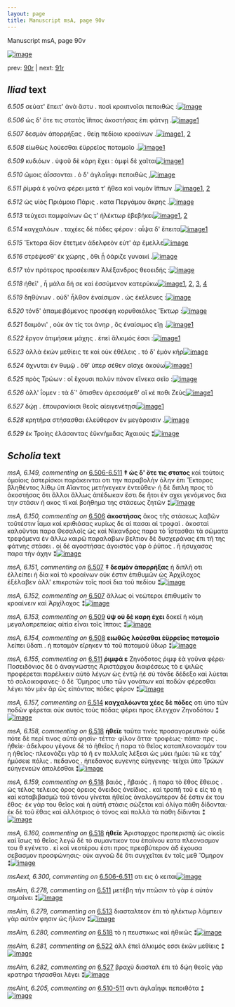 ```yaml
---
layout: page
title: Manuscript msA, page 90v
---
```


Manuscript msA, page 90v

[![image](http://www.homermultitext.org/iipsrv?OBJ=IIP,1.0&FIF=/project/homer/pyramidal/deepzoom/hmt/vaimg/2017a/VA090VN_0593.tif&WID=100&CVT=JPEG)](http://www.homermultitext.org/ict2/?urn=urn:cite2:hmt:vaimg.2017a:VA090VN_0593)

prev:  [90r](../90r) | next:  [91r](../91r)

## *Iliad* text

*6.505* <a id="6.505"/> σεύατ' ἔπειτ' ἀνὰ ἄστυ . ποσὶ κραιπνοῖσι πεποιθώς :[![image](http://www.homermultitext.org/iipsrv?OBJ=IIP,1.0&FIF=/project/homer/pyramidal/deepzoom/hmt/vaimg/2017a/VA090VN_0593.tif&RGN=0.45,0.2322,0.431,0.0263&WID=1000&CVT=JPEG)](http://www.homermultitext.org/ict2/?urn=urn:cite2:hmt:vaimg.2017a:VA090VN_0593@0.45,0.2322,0.431,0.0263)

*6.506* <a id="6.506"/> ὡς δ' ὅτε τις στατὸς ἵ̈ππος ἀκοστήσας ἐπι φάτνῃ .[![image](http://www.homermultitext.org/iipsrv?OBJ=IIP,1.0&FIF=/project/homer/pyramidal/deepzoom/hmt/vaimg/2017a/VA090VN_0593.tif&RGN=0.446,0.2494,0.43,0.0301&WID=1000&CVT=JPEG)](http://www.homermultitext.org/ict2/?urn=urn:cite2:hmt:vaimg.2017a:VA090VN_0593@0.446,0.2494,0.43,0.0301)[1](#msA_6.150)

*6.507* <a id="6.507"/> δεσμὸν ἀπορρήξας . θείῃ πεδίοιο κροαίνων .[![image](http://www.homermultitext.org/iipsrv?OBJ=IIP,1.0&FIF=/project/homer/pyramidal/deepzoom/hmt/vaimg/2017a/VA090VN_0593.tif&RGN=0.444,0.2705,0.428,0.0285&WID=1000&CVT=JPEG)](http://www.homermultitext.org/ict2/?urn=urn:cite2:hmt:vaimg.2017a:VA090VN_0593@0.444,0.2705,0.428,0.0285)[1](#msA_6.152), [2](#msA_6.151)

*6.508* <a id="6.508"/> εἰωθὼς λούεσθαι ἐϋρρεῖος ποταμοῖο .[![image](http://www.homermultitext.org/iipsrv?OBJ=IIP,1.0&FIF=/project/homer/pyramidal/deepzoom/hmt/vaimg/2017a/VA090VN_0593.tif&RGN=0.451,0.2863,0.37,0.0316&WID=1000&CVT=JPEG)](http://www.homermultitext.org/ict2/?urn=urn:cite2:hmt:vaimg.2017a:VA090VN_0593@0.451,0.2863,0.37,0.0316)[1](#msA_6.154)

*6.509* <a id="6.509"/> κυδιόων . ὑψοῦ δὲ κάρη ἔχει : ἀμφὶ δὲ χαῖται[![image](http://www.homermultitext.org/iipsrv?OBJ=IIP,1.0&FIF=/project/homer/pyramidal/deepzoom/hmt/vaimg/2017a/VA090VN_0593.tif&RGN=0.458,0.3065,0.396,0.0316&WID=1000&CVT=JPEG)](http://www.homermultitext.org/ict2/?urn=urn:cite2:hmt:vaimg.2017a:VA090VN_0593@0.458,0.3065,0.396,0.0316)[1](#msA_6.153)

*6.510* <a id="6.510"/> ὤμοις ἀΐσσονται . ὁ δ' ἀγλαΐηφι πεποιθὼς ,[![image](http://www.homermultitext.org/iipsrv?OBJ=IIP,1.0&FIF=/project/homer/pyramidal/deepzoom/hmt/vaimg/2017a/VA090VN_0593.tif&RGN=0.457,0.3268,0.396,0.0316&WID=1000&CVT=JPEG)](http://www.homermultitext.org/ict2/?urn=urn:cite2:hmt:vaimg.2017a:VA090VN_0593@0.457,0.3268,0.396,0.0316)

*6.511* <a id="6.511"/> ῥίμφά ἑ γοῦνα φέρει μετά τ' ἤθεα καὶ νομὸν ἵ̈ππων .[![image](http://www.homermultitext.org/iipsrv?OBJ=IIP,1.0&FIF=/project/homer/pyramidal/deepzoom/hmt/vaimg/2017a/VA090VN_0593.tif&RGN=0.458,0.3426,0.427,0.0301&WID=1000&CVT=JPEG)](http://www.homermultitext.org/ict2/?urn=urn:cite2:hmt:vaimg.2017a:VA090VN_0593@0.458,0.3426,0.427,0.0301)[1](#msAim_6.278), [2](#msA_6.155)

*6.512* <a id="6.512"/> ὡς υἱὸς Πριάμοιο Πάρις . κατα Περγάμου ἄκρης .[![image](http://www.homermultitext.org/iipsrv?OBJ=IIP,1.0&FIF=/project/homer/pyramidal/deepzoom/hmt/vaimg/2017a/VA090VN_0593.tif&RGN=0.452,0.3636,0.427,0.0301&WID=1000&CVT=JPEG)](http://www.homermultitext.org/ict2/?urn=urn:cite2:hmt:vaimg.2017a:VA090VN_0593@0.452,0.3636,0.427,0.0301)

*6.513* <a id="6.513"/> τεύχεσι παμφαίνων ὥς τ' ἠλέκτωρ ἐβεβήκει[![image](http://www.homermultitext.org/iipsrv?OBJ=IIP,1.0&FIF=/project/homer/pyramidal/deepzoom/hmt/vaimg/2017a/VA090VN_0593.tif&RGN=0.45,0.3832,0.423,0.0308&WID=1000&CVT=JPEG)](http://www.homermultitext.org/ict2/?urn=urn:cite2:hmt:vaimg.2017a:VA090VN_0593@0.45,0.3832,0.423,0.0308)[1](#msAim_6.279), [2](#msA_6.156)

*6.514* <a id="6.514"/> καγχαλόων . ταχέες δὲ πόδες φέρον : αἶψα δ' ἔπειτα[![image](http://www.homermultitext.org/iipsrv?OBJ=IIP,1.0&FIF=/project/homer/pyramidal/deepzoom/hmt/vaimg/2017a/VA090VN_0593.tif&RGN=0.453,0.3997,0.436,0.0353&WID=1000&CVT=JPEG)](http://www.homermultitext.org/ict2/?urn=urn:cite2:hmt:vaimg.2017a:VA090VN_0593@0.453,0.3997,0.436,0.0353)[1](#msA_6.157)

*6.515* <a id="6.515"/> Ἕκτορα δῖον ἔτετμεν ἀδελφεὸν εὐτ' ὰρ ἔμελλε[![image](http://www.homermultitext.org/iipsrv?OBJ=IIP,1.0&FIF=/project/homer/pyramidal/deepzoom/hmt/vaimg/2017a/VA090VN_0593.tif&RGN=0.454,0.4177,0.405,0.0353&WID=1000&CVT=JPEG)](http://www.homermultitext.org/ict2/?urn=urn:cite2:hmt:vaimg.2017a:VA090VN_0593@0.454,0.4177,0.405,0.0353)

*6.516* <a id="6.516"/> στρέψεσθ' ἐκ χώρης , ὅθι ᾗ ὀάριζε γυναικί .[![image](http://www.homermultitext.org/iipsrv?OBJ=IIP,1.0&FIF=/project/homer/pyramidal/deepzoom/hmt/vaimg/2017a/VA090VN_0593.tif&RGN=0.454,0.4365,0.405,0.0353&WID=1000&CVT=JPEG)](http://www.homermultitext.org/ict2/?urn=urn:cite2:hmt:vaimg.2017a:VA090VN_0593@0.454,0.4365,0.405,0.0353)

*6.517* <a id="6.517"/> τὸν πρότερος προσέειπεν Ἀλέξανδρος θεοειδής :[![image](http://www.homermultitext.org/iipsrv?OBJ=IIP,1.0&FIF=/project/homer/pyramidal/deepzoom/hmt/vaimg/2017a/VA090VN_0593.tif&RGN=0.452,0.456,0.421,0.0346&WID=1000&CVT=JPEG)](http://www.homermultitext.org/ict2/?urn=urn:cite2:hmt:vaimg.2017a:VA090VN_0593@0.452,0.456,0.421,0.0346)

*6.518* <a id="6.518"/> ἠθεῖ' , ἦ μάλα δή σε καὶ ἐσσύμενον κατερύκω[![image](http://www.homermultitext.org/iipsrv?OBJ=IIP,1.0&FIF=/project/homer/pyramidal/deepzoom/hmt/vaimg/2017a/VA090VN_0593.tif&RGN=0.449,0.4763,0.415,0.0301&WID=1000&CVT=JPEG)](http://www.homermultitext.org/ict2/?urn=urn:cite2:hmt:vaimg.2017a:VA090VN_0593@0.449,0.4763,0.415,0.0301)[1](#msA_6.158), [2](#msA_6.160), [3](#msA_6.159), [4](#msAim_6.280)

*6.519* <a id="6.519"/> δηθύνων . οὐδ' ἦλθον ἐναίσιμον . ὡς ἐκέλευες :[![image](http://www.homermultitext.org/iipsrv?OBJ=IIP,1.0&FIF=/project/homer/pyramidal/deepzoom/hmt/vaimg/2017a/VA090VN_0593.tif&RGN=0.451,0.4951,0.434,0.0301&WID=1000&CVT=JPEG)](http://www.homermultitext.org/ict2/?urn=urn:cite2:hmt:vaimg.2017a:VA090VN_0593@0.451,0.4951,0.434,0.0301)

*6.520* <a id="6.520"/> τόνδ' ἀπαμειβόμενος προσέφη κορυθαιόλος Ἕκτωρ :[![image](http://www.homermultitext.org/iipsrv?OBJ=IIP,1.0&FIF=/project/homer/pyramidal/deepzoom/hmt/vaimg/2017a/VA090VN_0593.tif&RGN=0.451,0.5139,0.451,0.0323&WID=1000&CVT=JPEG)](http://www.homermultitext.org/ict2/?urn=urn:cite2:hmt:vaimg.2017a:VA090VN_0593@0.451,0.5139,0.451,0.0323)

*6.521* <a id="6.521"/> δαιμόνι' , οὐκ άν τίς τοι ἀνηρ , ὃς ἐναίσιμος εἴῃ .[![image](http://www.homermultitext.org/iipsrv?OBJ=IIP,1.0&FIF=/project/homer/pyramidal/deepzoom/hmt/vaimg/2017a/VA090VN_0593.tif&RGN=0.446,0.5342,0.422,0.0308&WID=1000&CVT=JPEG)](http://www.homermultitext.org/ict2/?urn=urn:cite2:hmt:vaimg.2017a:VA090VN_0593@0.446,0.5342,0.422,0.0308)[1](#msAil_6.A27)

*6.522* <a id="6.522"/> ἔργον ἀτιμήσειε μάχης . ἐπεὶ ἄλκιμός ἐσσι :[![image](http://www.homermultitext.org/iipsrv?OBJ=IIP,1.0&FIF=/project/homer/pyramidal/deepzoom/hmt/vaimg/2017a/VA090VN_0593.tif&RGN=0.453,0.5515,0.408,0.0346&WID=1000&CVT=JPEG)](http://www.homermultitext.org/ict2/?urn=urn:cite2:hmt:vaimg.2017a:VA090VN_0593@0.453,0.5515,0.408,0.0346)[1](#msAim_6.281)

*6.523* <a id="6.523"/> ἀλλὰ ἑκὼν μεθίεις τε καὶ οὐκ ἐθέλεις . τό δ' ἐμὸν κῆρ[![image](http://www.homermultitext.org/iipsrv?OBJ=IIP,1.0&FIF=/project/homer/pyramidal/deepzoom/hmt/vaimg/2017a/VA090VN_0593.tif&RGN=0.456,0.5718,0.444,0.0323&WID=1000&CVT=JPEG)](http://www.homermultitext.org/ict2/?urn=urn:cite2:hmt:vaimg.2017a:VA090VN_0593@0.456,0.5718,0.444,0.0323)

*6.524* <a id="6.524"/> ἄχνυται ἐν θυμῷ . ὅθ' ὑπερ σέθεν αἴσχε ἀκούω[![image](http://www.homermultitext.org/iipsrv?OBJ=IIP,1.0&FIF=/project/homer/pyramidal/deepzoom/hmt/vaimg/2017a/VA090VN_0593.tif&RGN=0.457,0.592,0.434,0.0293&WID=1000&CVT=JPEG)](http://www.homermultitext.org/ict2/?urn=urn:cite2:hmt:vaimg.2017a:VA090VN_0593@0.457,0.592,0.434,0.0293)[1](#msAil_6.A28)

*6.525* <a id="6.525"/> πρὸς Τρώων : οἳ ἔχουσι πολὺν πόνον εἵνεκα σεῖο :[![image](http://www.homermultitext.org/iipsrv?OBJ=IIP,1.0&FIF=/project/homer/pyramidal/deepzoom/hmt/vaimg/2017a/VA090VN_0593.tif&RGN=0.455,0.6123,0.422,0.027&WID=1000&CVT=JPEG)](http://www.homermultitext.org/ict2/?urn=urn:cite2:hmt:vaimg.2017a:VA090VN_0593@0.455,0.6123,0.422,0.027)

*6.526* <a id="6.526"/> ἀλλ' ΐομεν : τὰ δ`' ὄπισθεν ἀρεσσόμεθ' αἴ κέ ποθι Ζεὺς[![image](http://www.homermultitext.org/iipsrv?OBJ=IIP,1.0&FIF=/project/homer/pyramidal/deepzoom/hmt/vaimg/2017a/VA090VN_0593.tif&RGN=0.457,0.6251,0.447,0.0368&WID=1000&CVT=JPEG)](http://www.homermultitext.org/ict2/?urn=urn:cite2:hmt:vaimg.2017a:VA090VN_0593@0.457,0.6251,0.447,0.0368)[1](#msAil_6.A29)

*6.527* <a id="6.527"/> δῴῃ . ἐπουρανίοισι θεοῖς αἰειγενέτῃσι[![image](http://www.homermultitext.org/iipsrv?OBJ=IIP,1.0&FIF=/project/homer/pyramidal/deepzoom/hmt/vaimg/2017a/VA090VN_0593.tif&RGN=0.457,0.6499,0.373,0.0293&WID=1000&CVT=JPEG)](http://www.homermultitext.org/ict2/?urn=urn:cite2:hmt:vaimg.2017a:VA090VN_0593@0.457,0.6499,0.373,0.0293)[1](#msAim_6.282)

*6.528* <a id="6.528"/> κρητῆρα στήσασθαι ἐλεύθερον ἐν μεγάροισιν .[![image](http://www.homermultitext.org/iipsrv?OBJ=IIP,1.0&FIF=/project/homer/pyramidal/deepzoom/hmt/vaimg/2017a/VA090VN_0593.tif&RGN=0.467,0.6694,0.412,0.0285&WID=1000&CVT=JPEG)](http://www.homermultitext.org/ict2/?urn=urn:cite2:hmt:vaimg.2017a:VA090VN_0593@0.467,0.6694,0.412,0.0285)

*6.529* <a id="6.529"/> ἐκ Τροίης ἐλάσαντας ἐϋκνήμιδας Ἀχαιούς ⁑[![image](http://www.homermultitext.org/iipsrv?OBJ=IIP,1.0&FIF=/project/homer/pyramidal/deepzoom/hmt/vaimg/2017a/VA090VN_0593.tif&RGN=0.465,0.689,0.436,0.0308&WID=1000&CVT=JPEG)](http://www.homermultitext.org/ict2/?urn=urn:cite2:hmt:vaimg.2017a:VA090VN_0593@0.465,0.689,0.436,0.0308)

## *Scholia* text

*msA, 6.149, commenting on* [6.506-6.511](#6.506-6.511)  <a id="msA_6.149"/> **‡ ὡς δ' ὅτε τις στατος** καὶ τούτοις ὁμοίοις ἀστερίσκοι παράκεινται οτι την παραβολὴν όλην ἐπι Ἔκτορος βληθέντος λίθῳ ὑπ Αἵαντος μετήνεγκεν ἐντεῦθεν· ἡ δὲ διπλη προς τὸ ἀκοστήσας ὅτι ἄλλοι ἄλλως ἀπέδωκαν ἔστι δε ἥτοι ἐν αχει γενόμενος δια την στάσιν ἠ ακος τϊ καὶ βοήθημα της στάσεως ζητῶν ⁑[![image](http://www.homermultitext.org/iipsrv?OBJ=IIP,1.0&FIF=/project/homer/pyramidal/deepzoom/hmt/vaimg/2017a/VA090VN_0593.tif&RGN=0.17759764,0.12130014,0.68644068,0.05477178&WID=1000&CVT=JPEG)](http://www.homermultitext.org/ict2/?urn=urn:cite2:hmt:vaimg.2017a:VA090VN_0593@0.17759764,0.12130014,0.68644068,0.05477178)

*msA, 6.150, commenting on* [6.506](#6.506)  <a id="msA_6.150"/> **ἀκοστήσας** ἄκος τῆς στάσεως λαβῶν τοῦτέστιν ΐαμα καὶ κριθιάσας κυρίως δε αἱ πασαι αἱ τροφαὶ . ἀκοσταὶ καλοῦνται παρα Θεσαλοῖς ὡς καὶ Νίκανδρος παρα τὸ ῾ΐστασθαι τὰ σώματα τρεφόμενα ἐν ἄλλω καιρῶ παραλαβων βελτιον δὲ δυσχεράνας ἐπι τῆ της φάτνης στάσει . οἱ δὲ αγοστήσας ἀγοιστὸς γὰρ ὁ ῥῦπος . ἢ ἡσυχασας παρα τὴν ἀχην ⁑[![image](http://www.homermultitext.org/iipsrv?OBJ=IIP,1.0&FIF=/project/homer/pyramidal/deepzoom/hmt/vaimg/2017a/VA090VN_0593.tif&RGN=0.18036109,0.15159059,0.68588799,0.05394191&WID=1000&CVT=JPEG)](http://www.homermultitext.org/ict2/?urn=urn:cite2:hmt:vaimg.2017a:VA090VN_0593@0.18036109,0.15159059,0.68588799,0.05394191)

*msA, 6.151, commenting on* [6.507](#6.507)  <a id="msA_6.151"/> **‡ δεσμὸν ἀπορρήξας** ἡ διπλῆ οτι ἐλλείπει ἡ δία καὶ τὸ κροαίνων οὐκ ἐστιν ἐπιθυμῶν ὡς Ἀρχίλοχος ἐξέλαβεν ἀλλ' επικροτῶν τοῖς ποσὶ δια τοῦ πεδίου ⁑[![image](http://www.homermultitext.org/iipsrv?OBJ=IIP,1.0&FIF=/project/homer/pyramidal/deepzoom/hmt/vaimg/2017a/VA090VN_0593.tif&RGN=0.17980840,0.19349931,0.69141489,0.03568465&WID=1000&CVT=JPEG)](http://www.homermultitext.org/ict2/?urn=urn:cite2:hmt:vaimg.2017a:VA090VN_0593@0.17980840,0.19349931,0.69141489,0.03568465)

*msA, 6.152, commenting on* [6.507](#6.507)  <a id="msA_6.152"/> ἄλλως οἱ νεώτεροι ἐπιθυμεῖν το κροαίνειν καὶ Ἀρχίλοχος ⁑[![image](http://www.homermultitext.org/iipsrv?OBJ=IIP,1.0&FIF=/project/homer/pyramidal/deepzoom/hmt/vaimg/2017a/VA090VN_0593.tif&RGN=0.32240236,0.21092669,0.34985262,0.01535270&WID=1000&CVT=JPEG)](http://www.homermultitext.org/ict2/?urn=urn:cite2:hmt:vaimg.2017a:VA090VN_0593@0.32240236,0.21092669,0.34985262,0.01535270)

*msA, 6.153, commenting on* [6.509](#6.509)  <a id="msA_6.153"/> **ὑψ οὐ δὲ καρη ἐχει** δοκεῖ ἡ κόμη μεγαλοπρεπείας αἰτία εἶναι τοῖς ἵπποις ⁑[![image](http://www.homermultitext.org/iipsrv?OBJ=IIP,1.0&FIF=/project/homer/pyramidal/deepzoom/hmt/vaimg/2017a/VA090VN_0593.tif&RGN=0.18128224,0.22780083,0.20596905,0.02600277&WID=1000&CVT=JPEG)](http://www.homermultitext.org/ict2/?urn=urn:cite2:hmt:vaimg.2017a:VA090VN_0593@0.18128224,0.22780083,0.20596905,0.02600277)

*msA, 6.154, commenting on* [6.508](#6.508)  <a id="msA_6.154"/> **ειωθῶς λούεσθαι ἐϋρρεῖος ποταμοῖο** λείπει ὕδατι . ἡ ποταμὸν εἴρηκεν τὸ τοῦ ποταμοῦ ὕδωρ ⁑[![image](http://www.homermultitext.org/iipsrv?OBJ=IIP,1.0&FIF=/project/homer/pyramidal/deepzoom/hmt/vaimg/2017a/VA090VN_0593.tif&RGN=0.18349300,0.24771784,0.20338983,0.03706777&WID=1000&CVT=JPEG)](http://www.homermultitext.org/ict2/?urn=urn:cite2:hmt:vaimg.2017a:VA090VN_0593@0.18349300,0.24771784,0.20338983,0.03706777)

*msA, 6.155, commenting on* [6.511](#6.511)  <a id="msA_6.155"/> **ῥιμφά ε** Ζηνόδοτος ῥιμφ ἑὰ γοῦνα φέρει· Ποσειδόνιος δὲ ὁ ἀναγνώστης Ἀριστάρχου διαιρέσεως τὸ ε ψιλῶς προφέρεται παρέλκειν αὐτὸ λέγων ὡς ἐντῷ ἠὲ σὺ τόνδε δέδεξο καὶ λύεται τὸ σολοικοφανες· ὁ δὲ Ὅμηρος υπο τῶν γονάτων καὶ ποδῶν φέρεσθαι λέγει τὸν μὲν ἂρ ὣς εἰπόντας πόδες φέρον ⁑[![image](http://www.homermultitext.org/iipsrv?OBJ=IIP,1.0&FIF=/project/homer/pyramidal/deepzoom/hmt/vaimg/2017a/VA090VN_0593.tif&RGN=0.18533530,0.27925311,0.22218128,0.09875519&WID=1000&CVT=JPEG)](http://www.homermultitext.org/ict2/?urn=urn:cite2:hmt:vaimg.2017a:VA090VN_0593@0.18533530,0.27925311,0.22218128,0.09875519)

*msA, 6.157, commenting on* [6.514](#6.514)  <a id="msA_6.157"/> **καγχαλόωντα χέες δὲ πόδες** οτι ὑπο τῶν ποδῶν φέρεται οὐκ αυτὸς τοὺς πόδας φέρει προς ἔλεγχον Ζηνοδότου ⁑[![image](http://www.homermultitext.org/iipsrv?OBJ=IIP,1.0&FIF=/project/homer/pyramidal/deepzoom/hmt/vaimg/2017a/VA090VN_0593.tif&RGN=0.19086220,0.39377593,0.20596905,0.05200553&WID=1000&CVT=JPEG)](http://www.homermultitext.org/ict2/?urn=urn:cite2:hmt:vaimg.2017a:VA090VN_0593@0.19086220,0.39377593,0.20596905,0.05200553)

*msA, 6.158, commenting on* [6.518](#6.518)  <a id="msA_6.158"/> **ἠθεῖε** ταῦτα τινὲς προσαγορευτικά· οὐδε πότε δὲ περί τινος αὐτὰ φησὶν· τέττα· φίλον ἄττα· τροφέως· πάπα· πρς . ἠθεὶε· ἀδελφου γέγονε δὲ τὸ ἠθεῖος ἠ παρα τὸ θεῖος καταπλεονασμὸν του η ἡθεῖος· πλεονάζει γὰρ τὸ ῆ εν πολλαῖς λέξεσι ὡς μύει ἠμύει τῶ κε τάχ' ἠμύσειε πόλις . πεδανος . ἡπεδανος ευγενης εὐηγενης· τείχει ὑπο Τρώων εὐηγενεών ἀπολέσθαι ⁑[![image](http://www.homermultitext.org/iipsrv?OBJ=IIP,1.0&FIF=/project/homer/pyramidal/deepzoom/hmt/vaimg/2017a/VA090VN_0593.tif&RGN=0.19354839,0.43776985,0.21505376,0.13628684&WID=1000&CVT=JPEG)](http://www.homermultitext.org/ict2/?urn=urn:cite2:hmt:vaimg.2017a:VA090VN_0593@0.19354839,0.43776985,0.21505376,0.13628684)

*msA, 6.159, commenting on* [6.518](#6.518)  <a id="msA_6.159"/> βαιός , ἣβαιός . ἢ παρα τὸ ἔθος ἔθειος . ὡς τέλος τελειος ὁρος ὁρειος ὄνειδος ὁνείδιος . καὶ τροπῆ τοῦ ε εἰς τὸ η καὶ καταβιβασμῶ τοῦ τόνου γίνεται ἠθεῖος ἀναλογώτερον δέ ἐστιν ἐκ του ἔθος· ἐκ γὰρ του θεῖος καὶ ἡ αὐτῆ στάσις σώζεται καὶ ὁλίγα πάθη δίδονται· ἐκ δὲ τοῦ ἕθας καὶ ἀλλότριος ὁ τόνος καὶ πολλὰ τὰ πάθη δίδινται ⁑[![image](http://www.homermultitext.org/iipsrv?OBJ=IIP,1.0&FIF=/project/homer/pyramidal/deepzoom/hmt/vaimg/2017a/VA090VN_0593.tif&RGN=0.20965365,0.55809129,0.20596905,0.12946058&WID=1000&CVT=JPEG)](http://www.homermultitext.org/ict2/?urn=urn:cite2:hmt:vaimg.2017a:VA090VN_0593@0.20965365,0.55809129,0.20596905,0.12946058)

*msA, 6.160, commenting on* [6.518](#6.518)  <a id="msA_6.160"/> **ἠθεῖε** Ἀρισταρχος προπερισπᾷ ὡς οἱκεῖε καὶ ἵσως τὸ θεῖος λεγώ δὲ τὸ συμαντικον του ἐπαίνου κατα πλεονασμον του θ εγένετο . εἰ καὶ νεοτέρου ἐστι προς πρεσβύτερον ἀδ ἐχουσα σεβασμον προσφώνησις· οὐκ αγνοῶ δὲ ὅτι συγχεῖται ἐν τοῖς μεθ Ὅμηρον ⁑[![image](http://www.homermultitext.org/iipsrv?OBJ=IIP,1.0&FIF=/project/homer/pyramidal/deepzoom/hmt/vaimg/2017a/VA090VN_0593.tif&RGN=0.20707443,0.68118949,0.20965365,0.07358230&WID=1000&CVT=JPEG)](http://www.homermultitext.org/ict2/?urn=urn:cite2:hmt:vaimg.2017a:VA090VN_0593@0.20707443,0.68118949,0.20965365,0.07358230)

*msAext, 6.300, commenting on* [6.506-6.511](#6.506-6.511)  <a id="msAext_6.300"/> οτι εις ὁ κειται[![image](http://www.homermultitext.org/iipsrv?OBJ=IIP,1.0&FIF=/project/homer/pyramidal/deepzoom/hmt/vaimg/2017a/VA090VN_0593.tif&RGN=0.08,0.2568,0.034,0.0511&WID=1000&CVT=JPEG)](http://www.homermultitext.org/ict2/?urn=urn:cite2:hmt:vaimg.2017a:VA090VN_0593@0.08,0.2568,0.034,0.0511)

*msAim, 6.278, commenting on* [6.511](#6.511)  <a id="msAim_6.278"/> μετέβη τὴν πτῶσιν τὸ γὰρ ἑ αὐτὸν σημαίνει ⁑[![image](http://www.homermultitext.org/iipsrv?OBJ=IIP,1.0&FIF=/project/homer/pyramidal/deepzoom/hmt/vaimg/2017a/VA090VN_0593.tif&RGN=0.40456890,0.35560166,0.05305822,0.03319502&WID=1000&CVT=JPEG)](http://www.homermultitext.org/ict2/?urn=urn:cite2:hmt:vaimg.2017a:VA090VN_0593@0.40456890,0.35560166,0.05305822,0.03319502)

*msAim, 6.279, commenting on* [6.513](#6.513)  <a id="msAim_6.279"/> διασταλτεον ἐπι τὸ ηλέκτωρ λάμπειν γὰρ αὐτὸν φησιν ὡς ἥλιον ⁑[![image](http://www.homermultitext.org/iipsrv?OBJ=IIP,1.0&FIF=/project/homer/pyramidal/deepzoom/hmt/vaimg/2017a/VA090VN_0593.tif&RGN=0.39959469,0.39806362,0.06208548,0.03554633&WID=1000&CVT=JPEG)](http://www.homermultitext.org/ict2/?urn=urn:cite2:hmt:vaimg.2017a:VA090VN_0593@0.39959469,0.39806362,0.06208548,0.03554633)

*msAim, 6.280, commenting on* [6.518](#6.518)  <a id="msAim_6.280"/> τὸ η πευστικως καὶ ἡθικῶς ⁑[![image](http://www.homermultitext.org/iipsrv?OBJ=IIP,1.0&FIF=/project/homer/pyramidal/deepzoom/hmt/vaimg/2017a/VA090VN_0593.tif&RGN=0.40899042,0.49308437,0.04955785,0.01894882&WID=1000&CVT=JPEG)](http://www.homermultitext.org/ict2/?urn=urn:cite2:hmt:vaimg.2017a:VA090VN_0593@0.40899042,0.49308437,0.04955785,0.01894882)

*msAim, 6.281, commenting on* [6.522](#6.522)  <a id="msAim_6.281"/> ἀλλ ἐπεῖ ἀλκιμός εσσι ἑκῶν μεθίεις ⁑[![image](http://www.homermultitext.org/iipsrv?OBJ=IIP,1.0&FIF=/project/homer/pyramidal/deepzoom/hmt/vaimg/2017a/VA090VN_0593.tif&RGN=0.41396463,0.56901798,0.04863670,0.02821577&WID=1000&CVT=JPEG)](http://www.homermultitext.org/ict2/?urn=urn:cite2:hmt:vaimg.2017a:VA090VN_0593@0.41396463,0.56901798,0.04863670,0.02821577)

*msAim, 6.282, commenting on* [6.527](#6.527)  <a id="msAim_6.282"/> βραχὺ διασταλ ἐπι τὸ δῴη θεοῖς γὰρ κρατηρα τήσασθαι λέγει ⁑[![image](http://www.homermultitext.org/iipsrv?OBJ=IIP,1.0&FIF=/project/homer/pyramidal/deepzoom/hmt/vaimg/2017a/VA090VN_0593.tif&RGN=0.41267502,0.66154910,0.05913780,0.04218534&WID=1000&CVT=JPEG)](http://www.homermultitext.org/ict2/?urn=urn:cite2:hmt:vaimg.2017a:VA090VN_0593@0.41267502,0.66154910,0.05913780,0.04218534)

*msAint, 6.205, commenting on* [6.510-511](#6.510-511)  <a id="msAint_6.205"/> αντι ἀγλαΐηφι πεποιθότα ⁑[![image](http://www.homermultitext.org/iipsrv?OBJ=IIP,1.0&FIF=/project/homer/pyramidal/deepzoom/hmt/vaimg/2017a/VA090VN_0593.tif&RGN=0.83714075,0.31950207,0.04882093,0.02074689&WID=1000&CVT=JPEG)](http://www.homermultitext.org/ict2/?urn=urn:cite2:hmt:vaimg.2017a:VA090VN_0593@0.83714075,0.31950207,0.04882093,0.02074689)